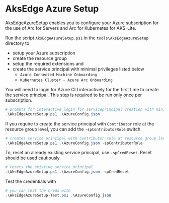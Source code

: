 # AksEdge Azure Setup

AksEdgeAzureSetup enables you to configure your Azure subscription for the use of Arc for Servers and Arc for Kubernetes for AKS-Lite.

Run the script `AksEdgeAzureSetup.ps1` in the `tools\AksEdgeAzureSetup` directory to

* setup your Azure subscription
* create the resource group
* setup the required extensions and
* create the service principal with minimal privileges listed below
  * `Azure Connected Machine Onboarding`
  * `Kubernetes Cluster - Azure Arc Onboarding`

You will need to login for Azure CLI interactively for the first time to create the service principal. This step is required to be run only once per subscription.

```powershell
# prompts for interactive login for serviceprincipal creation with minimal privileges
.\AksEdgeAzureSetup.ps1 .\AzureConfig.json
```

If you require to create the service principal with `Contributor` role at the resource group level, you can add the `-spContributorRole` switch.

```powershell
# creates service principal with Contributor role at resource group level
.\AksEdgeAzureSetup.ps1 .\AzureConfig.json -spContributorRole
```

To, reset an already existing service principal, use `-spCredReset`. Reset should be used cautiously.

```powershell
# resets the existing service principal
.\AksEdgeAzureSetup.ps1 .\AzureConfig.json -spCredReset
```

Test the credentials with

```powershell
# you can test the creds with 
.\AksEdgeAzureSetup-Test.ps1 .\AzureConfig.json
```
